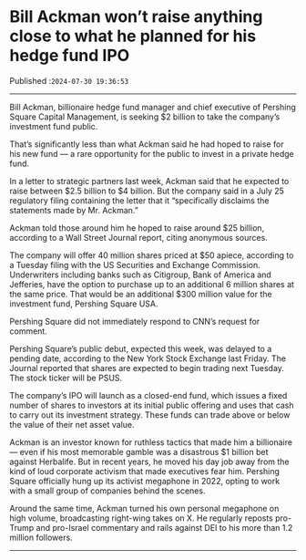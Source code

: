 # Bill Ackman won’t raise anything close to what he planned for his hedge fund IPO

Published :`2024-07-30 19:36:53`

---

Bill Ackman, billionaire hedge fund manager and chief executive of Pershing Square Capital Management, is seeking $2 billion to take the company’s investment fund public.

That’s significantly less than what Ackman said he had hoped to raise for his new fund — a rare opportunity for the public to invest in a private hedge fund.

In a letter to strategic partners last week, Ackman said that he expected to raise between $2.5 billion to $4 billion. But the company said in a July 25 regulatory filing containing the letter that it “specifically disclaims the statements made by Mr. Ackman.”

Ackman told those around him he hoped to raise around $25 billion, according to a Wall Street Journal report, citing anonymous sources.

The company will offer 40 million shares priced at $50 apiece, according to a Tuesday filing with the US Securities and Exchange Commission. Underwriters including banks such as Citigroup, Bank of America and Jefferies, have the option to purchase up to an additional 6 million shares at the same price. That would be an additional $300 million value for the investment fund, Pershing Square USA.

Pershing Square did not immediately respond to CNN’s request for comment.

Pershing Square’s public debut, expected this week, was delayed to a pending date, according to the New York Stock Exchange last Friday. The Journal reported that shares are expected to begin trading next Tuesday. The stock ticker will be PSUS.

The company’s IPO will launch as a closed-end fund, which issues a fixed number of shares to investors at its initial public offering and uses that cash to carry out its investment strategy. These funds can trade above or below the value of their net asset value.

Ackman is an investor known for ruthless tactics that made him a billionaire — even if his most memorable gamble was a disastrous $1 billion bet against Herbalife. But in recent years, he moved his day job away from the kind of loud corporate activism that made executives fear him. Pershing Square officially hung up its activist megaphone in 2022, opting to work with a small group of companies behind the scenes.

Around the same time, Ackman turned his own personal megaphone on high volume, broadcasting right-wing takes on X. He regularly reposts pro-Trump and pro-Israel commentary and rails against DEI to his more than 1.2 million followers.

---


